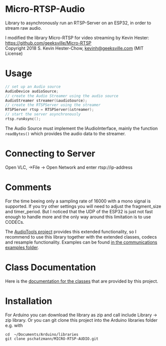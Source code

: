 # Micro-RTSP-Audio

Library to asynchronously run an RTSP-Server on an ESP32, in order to stream raw audio.

I modified the library Micro-RTSP for video streaming by Kevin Hester: https://github.com/geeksville/Micro-RTSP<br>
Copyright 2018 S. Kevin Hester-Chow, kevinh@geeksville.com (MIT License)

# Usage 

```C++
// set up an Audio source
AudioDevice audioSource;
// create the Audio Streamer using the audio source
AudioStreamer streamer(&audioSource);    
// create the RTSPServer using the streamer
RTSPServer rtsp = RTSPServer(&streamer);
// start the server asynchronously 
rtsp.runAsync();
```

The Audio Source must implement the IAudioInterface, mainly the function `readBytes()` which provides the audio data to the streamer.

# Connecting to Server

Open VLC, ->File -> Open Network and enter rtsp://ip-address

# Comments

For the time beeing only a sampling rate of 16000 with a mono signal is supported. If you try other settings you will need to adjust the fragment_size and timer_period. But I noticed that the UDP of the ESP32 is just not fast enough to handle more and the only way around this limitation is to use CODECs.

The [AudioTools project](https://github.com/pschatzmann/arduino-audio-tools) provides this extended functionality, so I recommend to use this library together with the extended classes, codecs and resample functionality. Examples can be found [in the communications examples folder](https://github.com/pschatzmann/arduino-audio-tools/tree/main/examples/examples-communication/rtsp).

# Class Documentation

Here is the [documentation for the classes](https://pschatzmann.github.io/Micro-RTSP-Audio/docs/html/annotated.html) that are provided by this project. 

# Installation

For Arduino you can download the library as zip and call include Library -> zip library. Or you can git clone this project into the Arduino libraries folder e.g. with

```
cd  ~/Documents/Arduino/libraries
git clone pschatzmann/MICRO-RTSP-AUDIO.git
```
